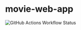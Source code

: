 # movie-web-app

![GitHub Actions Workflow Status](https://img.shields.io/github/actions/workflow/status/t3vajo05-web-sovellus-projekti/movie-web-app/deploy.yml)
